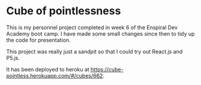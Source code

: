 # Cube of pointlessness

This is my personnel project completed in week 6 of the Enspiral Dev Academy boot camp. I have made some small changes since then to tidy up the code for presentation.

This project was really just a sandpit so that I could try out React.js and P5.js. 

It has been deployed to heroku at https://cube-pointless.herokuapp.com/#/cubes/662.
